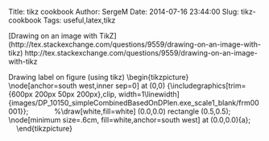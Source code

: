 Title: tikz cookbook
Author: SergeM
Date: 2014-07-16 23:44:00
Slug: tikz-cookbook
Tags: useful,latex,tikz

<div dir="ltr" style="text-align: left;" trbidi="on">
[Drawing on an image with TikZ](http://tex.stackexchange.com/questions/9559/drawing-on-an-image-with-tikz)
http://tex.stackexchange.com/questions/9559/drawing-on-an-image-with-tikz

Drawing label on figure (using tikz)
\begin{tikzpicture}
&nbsp;&nbsp;&nbsp; &nbsp;&nbsp; &nbsp;&nbsp;&nbsp;&nbsp; \node[anchor=south west,inner sep=0] at (0,0) {\includegraphics[trim={600px 200px 50px 200px},clip, width=1\linewidth]{images/DP_10150_simpleCombinedBasedOnDPlen.exe_scale1_blank/frm00001}};
&nbsp;&nbsp;&nbsp; &nbsp;&nbsp; &nbsp;&nbsp;&nbsp;&nbsp; %\draw[white,fill=white] (0.0,0.0) rectangle (0.5,0.5);
&nbsp;&nbsp;&nbsp; &nbsp;&nbsp; &nbsp;&nbsp;&nbsp;&nbsp; \node[minimum size=.6cm, fill=white,anchor=south west] at (0.0,0.0){а};&nbsp;&nbsp;&nbsp; &nbsp;&nbsp;&nbsp; \end{tikzpicture} 

</div>